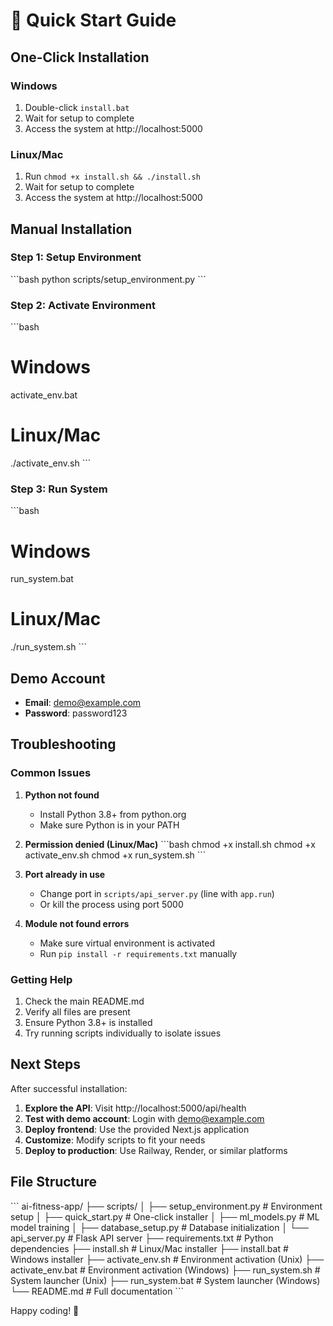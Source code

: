 # 🚀 Quick Start Guide

## One-Click Installation

### Windows
1. Double-click `install.bat`
2. Wait for setup to complete
3. Access the system at http://localhost:5000

### Linux/Mac
1. Run `chmod +x install.sh && ./install.sh`
2. Wait for setup to complete  
3. Access the system at http://localhost:5000

## Manual Installation

### Step 1: Setup Environment
\`\`\`bash
python scripts/setup_environment.py
\`\`\`

### Step 2: Activate Environment
\`\`\`bash
# Windows
activate_env.bat

# Linux/Mac
./activate_env.sh
\`\`\`

### Step 3: Run System
\`\`\`bash
# Windows
run_system.bat

# Linux/Mac
./run_system.sh
\`\`\`

## Demo Account
- **Email**: demo@example.com
- **Password**: password123

## Troubleshooting

### Common Issues

1. **Python not found**
   - Install Python 3.8+ from python.org
   - Make sure Python is in your PATH

2. **Permission denied (Linux/Mac)**
   \`\`\`bash
   chmod +x install.sh
   chmod +x activate_env.sh
   chmod +x run_system.sh
   \`\`\`

3. **Port already in use**
   - Change port in `scripts/api_server.py` (line with `app.run`)
   - Or kill the process using port 5000

4. **Module not found errors**
   - Make sure virtual environment is activated
   - Run `pip install -r requirements.txt` manually

### Getting Help

1. Check the main README.md
2. Verify all files are present
3. Ensure Python 3.8+ is installed
4. Try running scripts individually to isolate issues

## Next Steps

After successful installation:

1. **Explore the API**: Visit http://localhost:5000/api/health
2. **Test with demo account**: Login with demo@example.com
3. **Deploy frontend**: Use the provided Next.js application
4. **Customize**: Modify scripts to fit your needs
5. **Deploy to production**: Use Railway, Render, or similar platforms

## File Structure

\`\`\`
ai-fitness-app/
├── scripts/
│   ├── setup_environment.py    # Environment setup
│   ├── quick_start.py         # One-click installer
│   ├── ml_models.py           # ML model training
│   ├── database_setup.py      # Database initialization
│   └── api_server.py          # Flask API server
├── requirements.txt           # Python dependencies
├── install.sh                # Linux/Mac installer
├── install.bat               # Windows installer
├── activate_env.sh           # Environment activation (Unix)
├── activate_env.bat          # Environment activation (Windows)
├── run_system.sh             # System launcher (Unix)
├── run_system.bat            # System launcher (Windows)
└── README.md                 # Full documentation
\`\`\`

Happy coding! 🎉
